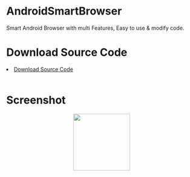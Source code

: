 # AndroidSmartBrowser
Smart Android Browser with multi Features, Easy to use &amp; modify code.

# Download Source Code

<li><a href="https://try-tolearn.blogspot.com">Download Source Code</a></li>
<br>

# Screenshot
<img width="150" style="border:0px;width:150px;display:block;margin:0 auto" src="https://github.com/mjbdl/Premium-SmartWebView/blob/master/app/donate-now-button-n-dim-300x162.jpg" border="0" />



